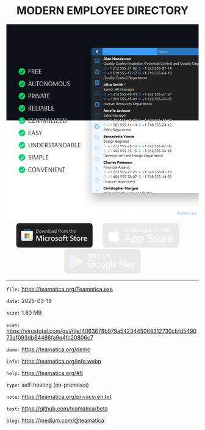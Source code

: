 <h1 align="center">MODERN EMPLOYEE DIRECTORY</h1>

<p align="center"><picture><img src="teamatica.webp" alt="Teamatica"></picture></p>

<p align="center"><a href="https://apps.microsoft.com/detail/XP8LVLMTSBD7WF"><img src="ms-en.webp" alt="Microsoft Store"></a>ㅤㅤ<picture><img src="as-en.webp" alt="App Store"></picture>ㅤㅤ<picture><img src="gp-en.webp" alt="Google Play"></picture></p>

***

`file:` https://teamatica.org/Teamatica.exe

`date:` 2025-03-19

`size:` 1.80 MB

`scan:` https://virustotal.com/gui/file/4063678b979a5423445068312730cbfd549073af093db84486fa9e4fc20806c7

`demo:` https://teamatica.org/demo

`info:` https://teamatica.org/info.webp

`help:` https://teamatica.org/#6

`type:` self-hosting (on-premises)

`note:` https://teamatica.org/privacy-en.txt

`test:` https://github.com/teamatica/beta

`blog:` https://medium.com/@teamatica
